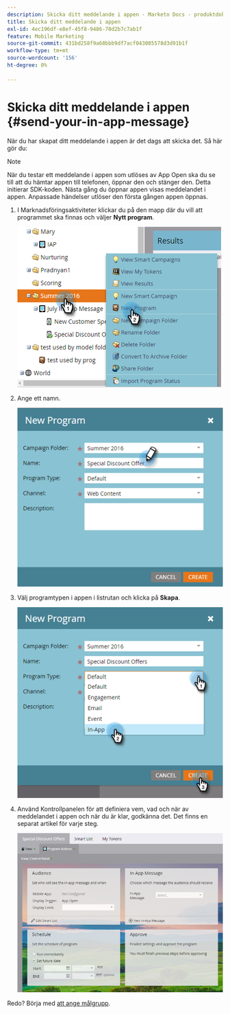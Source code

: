 ```yaml
---
description: Skicka ditt meddelande i appen - Marketo Docs - produktdokumentation
title: Skicka ditt meddelande i appen
exl-id: 4ec196df-e8ef-45f8-9486-70d2b7c7ab1f
feature: Mobile Marketing
source-git-commit: 431bd258f9a68bbb9df7acf043085578d3d91b1f
workflow-type: tm+mt
source-wordcount: '156'
ht-degree: 0%

---
```


# Skicka ditt meddelande i appen {#send-your-in-app-message}

När du har skapat ditt meddelande i appen är det dags att skicka det. Så här gör du:

>[!NOTE]
>
>När du testar ett meddelande i appen som utlöses av App Open ska du se till att du hämtar appen till telefonen, öppnar den och stänger den. Detta initierar SDK-koden. Nästa gång du öppnar appen visas meddelandet i appen. Anpassade händelser utlöser den första gången appen öppnas.

1. I Marknadsföringsaktiviteter klickar du på den mapp där du vill att programmet ska finnas och väljer **Nytt program**.

   ![Bild ett](/help/marketo/product-docs/mobile-marketing/in-app-messages/sending-your-in-app-message/assets/send-your-in-app-message-1.png)

1. Ange ett namn.

   ![Bild två](/help/marketo/product-docs/mobile-marketing/in-app-messages/sending-your-in-app-message/assets/send-your-in-app-message-2.png)

1. Välj programtypen i appen i listrutan och klicka på **Skapa**.

   ![Bild tre](/help/marketo/product-docs/mobile-marketing/in-app-messages/sending-your-in-app-message/assets/send-your-in-app-message-3.png)

1. Använd Kontrollpanelen för att definiera vem, vad och när av meddelandet i appen och när du är klar, godkänna det. Det finns en separat artikel för varje steg.

   ![Bild fyra](/help/marketo/product-docs/mobile-marketing/in-app-messages/sending-your-in-app-message/assets/send-your-in-app-message-4.png)

Redo? Börja med [att ange målgrupp](/help/marketo/product-docs/mobile-marketing/in-app-messages/sending-your-in-app-message/set-your-in-app-message-audience.md).
